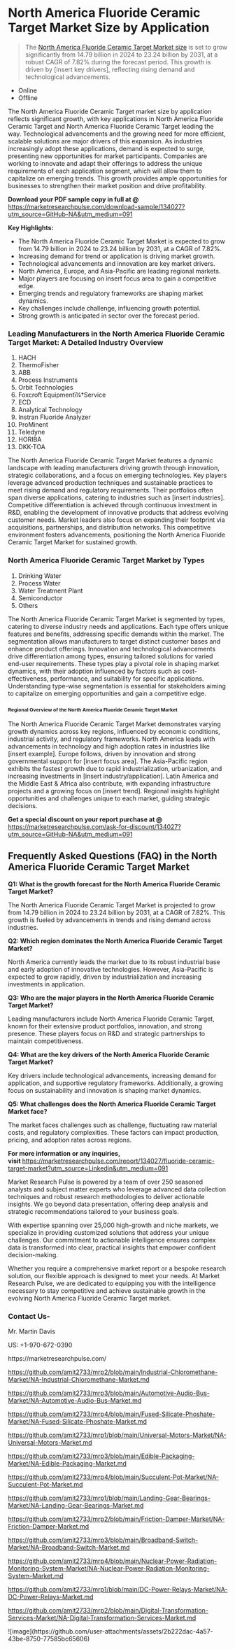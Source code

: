 <h1>North America Fluoride Ceramic Target Market&nbsp;Size by Application</h1><blockquote><p>The <a href="https://marketresearchpulse.com/download-sample/134027?utm_source=GitHub-NA&amp;utm_medium=091">North America Fluoride Ceramic Target Market size</a> is set to grow significantly from 14.79 billion in 2024 to 23.24 billion by 2031, at a robust CAGR of 7.82% during the forecast period. This growth is driven by [insert key drivers], reflecting rising demand and technological advancements.</p></blockquote><ul><li>Online<li> Offline</li></ul><p>The North America Fluoride Ceramic Target market size by application reflects significant growth, with key applications in North America Fluoride Ceramic Target and North America Fluoride Ceramic Target leading the way. Technological advancements and the growing need for more efficient, scalable solutions are major drivers of this expansion. As industries increasingly adopt these applications, demand is expected to surge, presenting new opportunities for market participants. Companies are working to innovate and adapt their offerings to address the unique requirements of each application segment, which will allow them to capitalize on emerging trends. This growth provides ample opportunities for businesses to strengthen their market position and drive profitability.</p><p><strong>Download your PDF sample copy in full at @ </strong><a href="https://marketresearchpulse.com/download-sample/134027?utm_source=GitHub-NA&amp;utm_medium=091">https://marketresearchpulse.com/download-sample/134027?utm_source=GitHub-NA&amp;utm_medium=091</a></p><p><strong>Key Highlights: </strong></p><ul><li>The North America Fluoride Ceramic Target Market is expected to grow from 14.79 billion in 2024 to 23.24 billion by 2031, at a CAGR of 7.82%.</li><li>Increasing demand for trend or application is driving market growth.</li><li>Technological advancements and innovation are key market drivers.</li><li>North America, Europe, and Asia-Pacific are leading regional markets.</li><li>Major players are focusing on insert focus area to gain a competitive edge.</li><li>Emerging trends and regulatory frameworks are shaping market dynamics.</li><li>Key challenges include challenge, influencing growth potential.</li><li>Strong growth is anticipated in sector over the forecast period.</li></ul><h3>Leading Manufacturers in the North America Fluoride Ceramic Target Market: A Detailed Industry Overview</h3><ol><li>HACH</li><li>ThermoFisher</li><li>ABB</li><li>Process Instruments</li><li>Orbit Technologies</li><li>Foxcroft Equipmentï¼†Service</li><li>ECD</li><li>Analytical Technology</li><li>Instran Fluoride Analyzer</li><li>ProMinent</li><li>Teledyne</li><li>HORIBA <Ltd</li><li>DKK-TOA</li></ol><div class="flex max-w-full flex-col flex-grow"><div class="min-h-8 text-message flex w-full flex-col items-end gap-2 whitespace-normal break-words [.text-message+&amp;]:mt-5" dir="auto" data-message-author-role="assistant" data-message-id="fd8432e4-4910-450d-b182-61b7bfb0a01f" data-message-model-slug="gpt-4o"><div class="flex w-full flex-col gap-1 empty:hidden first:pt-[3px]"><div class="markdown prose w-full break-words dark:prose-invert light"><p>The North America Fluoride Ceramic Target Market features a dynamic landscape with leading manufacturers driving growth through innovation, strategic collaborations, and a focus on emerging technologies. Key players leverage advanced production techniques and sustainable practices to meet rising demand and regulatory requirements. Their portfolios often span diverse applications, catering to industries such as [insert industries]. Competitive differentiation is achieved through continuous investment in R&amp;D, enabling the development of innovative products that address evolving customer needs. Market leaders also focus on expanding their footprint via acquisitions, partnerships, and distribution networks. This competitive environment fosters advancements, positioning the North America Fluoride Ceramic Target Market for sustained growth.</p></div></div></div></div><h3>North America Fluoride Ceramic Target Market by Types</h3><ol><li>Drinking Water<li> Process Water<li> Water Treatment Plant<li> Semiconductor<li> Others</li></ol><div class="flex max-w-full flex-col flex-grow"><div class="min-h-8 text-message flex w-full flex-col items-end gap-2 whitespace-normal break-words [.text-message+&amp;]:mt-5" dir="auto" data-message-author-role="assistant" data-message-id="084470be-0bb7-4664-bddf-5156b4f41249" data-message-model-slug="gpt-4o-mini"><div class="flex w-full flex-col gap-1 empty:hidden first:pt-[3px]"><div class="markdown prose w-full break-words dark:prose-invert light"><p>The North America Fluoride Ceramic Target Market is segmented by types, catering to diverse industry needs and applications. Each type offers unique features and benefits, addressing specific demands within the market. The segmentation allows manufacturers to target distinct customer bases and enhance product offerings. Innovation and technological advancements drive differentiation among types, ensuring tailored solutions for varied end-user requirements. These types play a pivotal role in shaping market dynamics, with their adoption influenced by factors such as cost-effectiveness, performance, and suitability for specific applications. Understanding type-wise segmentation is essential for stakeholders aiming to capitalize on emerging opportunities and gain a competitive edge.</p></div></div></div></div><h3><span style="font-size: 11px;">Regional Overview of the North America Fluoride Ceramic Target Market</span></h3><div class="flex max-w-full flex-col flex-grow"><div class="min-h-8 text-message flex w-full flex-col items-end gap-2 whitespace-normal break-words [.text-message+&amp;]:mt-5" dir="auto" data-message-author-role="assistant" data-message-id="e9038762-ce64-4e30-91c9-9bd413514231" data-message-model-slug="gpt-4o-mini"><div class="flex w-full flex-col gap-1 empty:hidden first:pt-[3px]"><div class="markdown prose w-full break-words dark:prose-invert light"><p>The North America Fluoride Ceramic Target Market demonstrates varying growth dynamics across key regions, influenced by economic conditions, industrial activity, and regulatory frameworks. North America leads with advancements in technology and high adoption rates in industries like [insert example]. Europe follows, driven by innovation and strong governmental support for [insert focus area]. The Asia-Pacific region exhibits the fastest growth due to rapid industrialization, urbanization, and increasing investments in [insert industry/application]. Latin America and the Middle East &amp; Africa also contribute, with expanding infrastructure projects and a growing focus on [insert trend]. Regional insights highlight opportunities and challenges unique to each market, guiding strategic decisions.</p></div></div></div></div><p><strong>Get a special discount on your report purchase at @ </strong><a href="https://marketresearchpulse.com/ask-for-discount/134027?utm_source=GitHub-NA&amp;utm_medium=091">https://marketresearchpulse.com/ask-for-discount/134027?utm_source=GitHub-NA&amp;utm_medium=091</a></p><h2>Frequently Asked Questions (FAQ) in the North America Fluoride Ceramic Target Market</h2><p><strong>Q1: What is the growth forecast for the North America Fluoride Ceramic Target Market?</strong></p><p>The North America Fluoride Ceramic Target Market is projected to grow from 14.79 billion in 2024 to 23.24 billion by 2031, at a CAGR of 7.82%. This growth is fueled by advancements in trends and rising demand across industries.</p><p><strong>Q2: Which region dominates the North America Fluoride Ceramic Target Market?</strong></p><p>North America currently leads the market due to its robust industrial base and early adoption of innovative technologies. However, Asia-Pacific is expected to grow rapidly, driven by industrialization and increasing investments in application.</p><p><strong>Q3: Who are the major players in the North America Fluoride Ceramic Target Market?</strong></p><p>Leading manufacturers include North America Fluoride Ceramic Target, known for their extensive product portfolios, innovation, and strong presence. These players focus on R&amp;D and strategic partnerships to maintain competitiveness.</p><p><strong>Q4: What are the key drivers of the North America Fluoride Ceramic Target Market?</strong></p><p>Key drivers include technological advancements, increasing demand for application, and supportive regulatory frameworks. Additionally, a growing focus on sustainability and innovation is shaping market dynamics.</p><p><strong>Q5: What challenges does the North America Fluoride Ceramic Target Market face?</strong></p><p>The market faces challenges such as challenge, fluctuating raw material costs, and regulatory complexities. These factors can impact production, pricing, and adoption rates across regions.</p><p><strong>For more information or any inquiries, visit&nbsp;</strong><a href="https://marketresearchpulse.com/report/134027/fluoride-ceramic-target-market?utm_source=Linkedin&utm_medium=091">https://marketresearchpulse.com/report/134027/fluoride-ceramic-target-market?utm_source=Linkedin&utm_medium=091</a></p><p>Market Research Pulse is powered by a team of over 250 seasoned analysts and subject matter experts who leverage advanced data collection techniques and robust research methodologies to deliver actionable insights. We go beyond data presentation, offering deep analysis and strategic recommendations tailored to your business goals.</p><p>With expertise spanning over 25,000 high-growth and niche markets, we specialize in providing customized solutions that address your unique challenges. Our commitment to actionable intelligence ensures complex data is transformed into clear, practical insights that empower confident decision-making.</p><p>Whether you require a comprehensive market report or a bespoke research solution, our flexible approach is designed to meet your needs. At Market Research Pulse, we are dedicated to equipping you with the intelligence necessary to stay competitive and achieve sustainable growth in the evolving North America Fluoride Ceramic Target market.</p><h3><strong>Contact Us-</strong></h3><p>Mr. Martin Davis</p><p>US: +1-970-672-0390</p><p>https://marketresearchpulse.com/</p><p><a href="https://github.com/amit2733/mrp2/blob/main/Industrial-Chloromethane-Market/NA-Industrial-Chloromethane-Market.md">https://github.com/amit2733/mrp2/blob/main/Industrial-Chloromethane-Market/NA-Industrial-Chloromethane-Market.md</a></p><p><a href="https://github.com/amit2733/mrp3/blob/main/Automotive-Audio-Bus-Market/NA-Automotive-Audio-Bus-Market.md">https://github.com/amit2733/mrp3/blob/main/Automotive-Audio-Bus-Market/NA-Automotive-Audio-Bus-Market.md</a></p><p><a href="https://github.com/amit2733/mrp4/blob/main/Fused-Silicate-Phoshate-Market/NA-Fused-Silicate-Phoshate-Market.md">https://github.com/amit2733/mrp4/blob/main/Fused-Silicate-Phoshate-Market/NA-Fused-Silicate-Phoshate-Market.md</a></p><p><a href="https://github.com/amit2733/mrp1/blob/main/Universal-Motors-Market/NA-Universal-Motors-Market.md">https://github.com/amit2733/mrp1/blob/main/Universal-Motors-Market/NA-Universal-Motors-Market.md</a></p><p><a href="https://github.com/amit2733/mrp3/blob/main/Edible-Packaging-Market/NA-Edible-Packaging-Market.md">https://github.com/amit2733/mrp3/blob/main/Edible-Packaging-Market/NA-Edible-Packaging-Market.md</a></p><p><a href="https://github.com/amit2733/mrp4/blob/main/Succulent-Pot-Market/NA-Succulent-Pot-Market.md">https://github.com/amit2733/mrp4/blob/main/Succulent-Pot-Market/NA-Succulent-Pot-Market.md</a></p><p><a href="https://github.com/amit2733/mrp1/blob/main/Landing-Gear-Bearings-Market/NA-Landing-Gear-Bearings-Market.md">https://github.com/amit2733/mrp1/blob/main/Landing-Gear-Bearings-Market/NA-Landing-Gear-Bearings-Market.md</a></p><p><a href="https://github.com/amit2733/mrp2/blob/main/Friction-Damper-Market/NA-Friction-Damper-Market.md">https://github.com/amit2733/mrp2/blob/main/Friction-Damper-Market/NA-Friction-Damper-Market.md</a></p><p><a href="https://github.com/amit2733/mrp3/blob/main/Broadband-Switch-Market/NA-Broadband-Switch-Market.md">https://github.com/amit2733/mrp3/blob/main/Broadband-Switch-Market/NA-Broadband-Switch-Market.md</a></p><p><a href="https://github.com/amit2733/mrp4/blob/main/Nuclear-Power-Radiation-Monitoring-System-Market/NA-Nuclear-Power-Radiation-Monitoring-System-Market.md">https://github.com/amit2733/mrp4/blob/main/Nuclear-Power-Radiation-Monitoring-System-Market/NA-Nuclear-Power-Radiation-Monitoring-System-Market.md</a></p><p><a href="https://github.com/amit2733/mrp1/blob/main/DC-Power-Relays-Market/NA-DC-Power-Relays-Market.md">https://github.com/amit2733/mrp1/blob/main/DC-Power-Relays-Market/NA-DC-Power-Relays-Market.md</a></p><p><a href="https://github.com/amit2733/mrp2/blob/main/Digital-Transformation-Services-Market/NA-Digital-Transformation-Services-Market.md">https://github.com/amit2733/mrp2/blob/main/Digital-Transformation-Services-Market/NA-Digital-Transformation-Services-Market.md</a></p>
![image](https://github.com/user-attachments/assets/2b222dac-4a57-43be-8750-77585bc65606)
